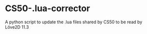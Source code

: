# CS50-.lua-corrector
A python script to update the .lua files shared by CS50 to be read by Löve2D 11.3
